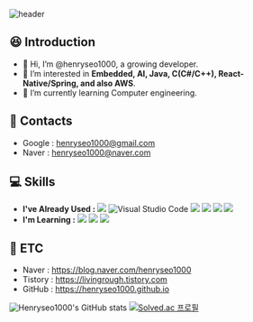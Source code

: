 ![header](https://capsule-render.vercel.app/api?type=waving&color=27445C&height=200&section=header&text=void%20hi_there(int%20greetings);&fontAlignY=40&fontColor=ffffff&fontSize=60)

## :satisfied: Introduction
- 👋 Hi, I’m @henryseo1000, a growing developer.
- 👀 I’m interested in __Embedded, AI, Java, C(C#/C++), React-Native/Spring, and also AWS__.
- 🌱 I’m currently learning Computer engineering. 

## :email: Contacts
- Google : henryseo1000@gmail.com
- Naver : henryseo1000@naver.com

## :computer: Skills
- __I've Already Used :__ 
<img src="https://img.shields.io/badge/java-007396?style=for-the-badge&logo=java&logoColor=white">  ![Visual Studio Code](https://img.shields.io/badge/Visual%20Studio%20Code-007ACC.svg?&style=for-the-badge&logo=Visual%20Studio%20Code&logoColor=white) <img src="https://img.shields.io/badge/c++-00599C?style=for-the-badge&logo=c%2B%2B&logoColor=white"> <img src="https://img.shields.io/badge/apache tomcat-F8DC75?style=for-the-badge&logo=apachetomcat&logoColor=black"> <img src="https://img.shields.io/badge/github-181717?style=for-the-badge&logo=github&logoColor=white"> <img src="https://img.shields.io/badge/react-61DAFB?style=for-the-badge&logo=react&logoColor=black">
- __I'm Learning :__ <img src="https://img.shields.io/badge/Python-3776AB?style=for-the-badge&logo=Python&logoColor=white"> <img src="https://img.shields.io/badge/spring-6DB33F?style=for-the-badge&logo=spring&logoColor=white"> <img src="https://img.shields.io/badge/mysql-4479A1?style=for-the-badge&logo=mysql&logoColor=white"> 

<!---
[![Top Langs](https://github-readme-stats.vercel.app/api/top-langs/?username=henryseo1000)](https://github.com/anuraghazra/github-readme-stats)
--->

## 📝 ETC 
- Naver : https://blog.naver.com/henryseo1000
- Tistory : https://livingrough.tistory.com
- GitHub : https://henryseo1000.github.io

![Henryseo1000's GitHub stats](https://github-readme-stats.vercel.app/api?username=henryseo1000&show_icons=true&theme=dark&hide_border=true)
[![Solved.ac 프로필](http://mazassumnida.wtf/api/v2/generate_badge?boj=henryseo1000)](https://solved.ac/henryseo1000)
<!---
henryseo1000/henryseo1000 is a ✨ special ✨ repository because its `README.md` (this file) appears on your GitHub profile.
You can click the Preview link to take a look at your changes.
--->
